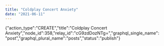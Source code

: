```yaml
---
title: "Coldplay Concert Anxiety"
date: "2021-06-11"
---
```


{"action\_type":"CREATE","title":"Coldplay Concert Anxiety","node\_id":358,"relay\_id":"cG9zdDozNTg=","graphql\_single\_name":"post","graphql\_plural\_name":"posts","status":"publish"}
